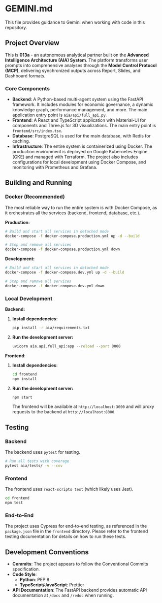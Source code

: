 # GEMINI.md

This file provides guidance to Gemini when working with code in this repository.

## Project Overview

This is **013a** - an autonomous analytical partner built on the **Advanced Intelligence Architecture (AIA) System**. The platform transforms user prompts into comprehensive analyses through the **Model Control Protocol (MCP)**, delivering synchronized outputs across Report, Slides, and Dashboard formats.

### Core Components
- **Backend**: A Python-based multi-agent system using the FastAPI framework. It includes modules for economic governance, a dynamic knowledge graph, performance management, and more. The main application entry point is `aia/api/full_api.py`.
- **Frontend**: A React and TypeScript application with Material-UI for components and Three.js for 3D visualizations. The main entry point is `frontend/src/index.tsx`.
- **Database**: PostgreSQL is used for the main database, with Redis for caching.
- **Infrastructure**: The entire system is containerized using Docker. The production environment is deployed on Google Kubernetes Engine (GKE) and managed with Terraform. The project also includes configurations for local development using Docker Compose, and monitoring with Prometheus and Grafana.

## Building and Running

### Docker (Recommended)

The most reliable way to run the entire system is with Docker Compose, as it orchestrates all the services (backend, frontend, database, etc.).

**Production:**
```bash
# Build and start all services in detached mode
docker-compose -f docker-compose.production.yml up -d --build

# Stop and remove all services
docker-compose -f docker-compose.production.yml down
```

**Development:**
```bash
# Build and start all services in detached mode
docker-compose -f docker-compose.dev.yml up -d --build

# Stop and remove all services
docker-compose -f docker-compose.dev.yml down
```

### Local Development

**Backend:**

1.  **Install dependencies:**
    ```bash
    pip install -r aia/requirements.txt
    ```
2.  **Run the development server:**
    ```bash
    uvicorn aia.api.full_api:app --reload --port 8000
    ```

**Frontend:**

1.  **Install dependencies:**
    ```bash
    cd frontend
    npm install
    ```
2.  **Run the development server:**
    ```bash
    npm start
    ```
    The frontend will be available at `http://localhost:3000` and will proxy requests to the backend at `http://localhost:8000`.

## Testing

### Backend

The backend uses `pytest` for testing.

```bash
# Run all tests with coverage
pytest aia/tests/ -v --cov
```

### Frontend

The frontend uses `react-scripts test` (which likely uses Jest).

```bash
cd frontend
npm test
```

### End-to-End

The project uses Cypress for end-to-end testing, as referenced in the `package.json` file in the `frontend` directory. Please refer to the frontend testing documentation for details on how to run these tests.

## Development Conventions

*   **Commits**: The project appears to follow the Conventional Commits specification.
*   **Code Style**:
    *   **Python**: PEP 8
    *   **TypeScript/JavaScript**: Prettier
*   **API Documentation**: The FastAPI backend provides automatic API documentation at `/docs` and `/redoc` when running.
